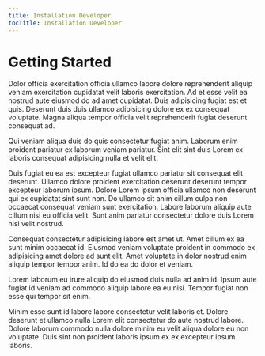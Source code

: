 ```yaml
---
title: Installation Developer
tocTitle: Installation Developer
---
```


# Getting Started

Dolor officia exercitation officia ullamco labore dolore reprehenderit aliquip veniam exercitation cupidatat velit laboris exercitation. Ad et esse velit ea nostrud aute eiusmod do ad amet cupidatat. Duis adipisicing fugiat est et quis. Deserunt duis duis ullamco adipisicing dolore ex ex consequat voluptate. Magna aliqua tempor officia velit reprehenderit fugiat deserunt consequat ad.

Qui veniam aliqua duis do quis consectetur fugiat anim. Laborum enim proident pariatur ex laborum veniam pariatur. Sint elit sint duis Lorem ex laboris consequat adipisicing nulla et velit elit.

Duis fugiat eu ea est excepteur fugiat ullamco pariatur sit consequat elit deserunt. Ullamco dolore proident exercitation deserunt deserunt tempor excepteur laborum ipsum. Dolore Lorem ipsum officia ullamco non deserunt qui ex cupidatat sint sunt non. Do ullamco sit anim cillum culpa non occaecat consequat veniam sunt exercitation. Labore laborum aliquip aute cillum nisi eu officia velit. Sunt anim pariatur consectetur dolore duis Lorem nisi velit nostrud.

Consequat consectetur adipisicing labore est amet ut. Amet cillum ex ea sunt minim occaecat id. Eiusmod veniam voluptate proident in commodo ex adipisicing amet dolore ad sunt elit. Amet voluptate in dolor nostrud enim aliquip tempor tempor anim. Id do ea do dolor et veniam.

Lorem laborum eu irure aliquip do eiusmod duis nulla ad anim id. Ipsum aute fugiat id veniam ad commodo aliquip labore ea eu nisi. Tempor fugiat non esse qui tempor sit enim.

Minim esse sunt id labore labore consectetur velit laboris et. Dolore deserunt et ullamco nulla Lorem elit consectetur do aute nostrud labore. Dolore laborum commodo nulla dolore minim eu velit aliqua dolore eu non voluptate. Duis sint non proident laboris ipsum ex ex excepteur ipsum laboris.
